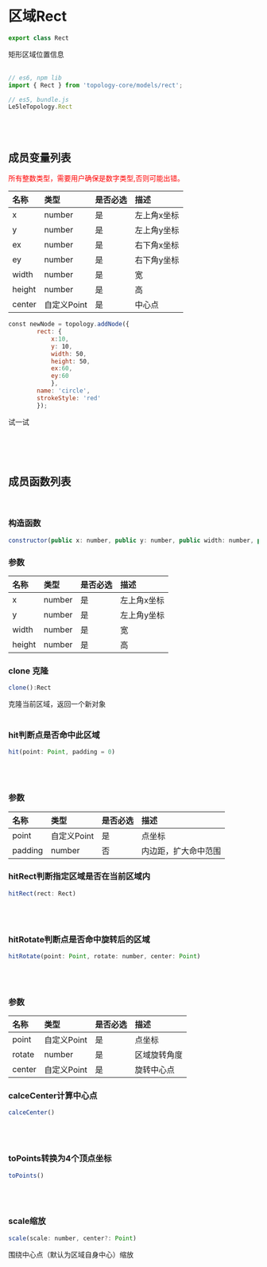 # 区域Rect

<div class="try-code">

```javascript
export class Rect
```
</div>
矩形区域位置信息
<br>
<br>

<div class="try-code">

```javascript
// es6, npm lib
import { Rect } from 'topology-core/models/rect';

// es5, bundle.js
Le5leTopology.Rect
```
</div>
<br>
<br>

## 成员变量列表
<font color = red>所有整数类型，需要用户确保是数字类型,否则可能出错。</font>

|名称|类型|是否必选|描述|
|:---|:---|:---|:---|
|x|number|是|左上角x坐标|
|y|number|是|左上角y坐标|
|ex|number|是|右下角x坐标|
|ey|number|是|右下角y坐标|
|width|number|是|宽|
|height|number|是|高|
|center|自定义Point|是|中心点|

<div class="try-code">

``` javascript
const newNode = topology.addNode({
        rect: {
            x:10,
            y: 10,
            width: 50,
            height: 50,
            ex:60,
            ey:60
            },
        name: 'circle',
        strokeStyle: 'red'
        });

```
<a class="try" data-set="rect">试一试</a>

</div>

<br>
<br>
<br>


## 成员函数列表

<br>

### 构造函数
``` javascript
constructor(public x: number, public y: number, public width: number, public height: number)
```

### 参数
|名称|类型|是否必选|描述|
|:---|:---|:---|:---|
|x|number|是|左上角x坐标|
|y|number|是|左上角y坐标|
|width|number|是|宽|
|height|number|是|高|

### clone 克隆
<div class="try-code">

```javascript
clone():Rect
```
</div>

克隆当前区域，返回一个新对象
<br>
<br>

### hit判断点是否命中此区域
<div class="try-code">

```javascript
hit(point: Point, padding = 0)
```
</div>
<br>
<br>

### 参数
|名称|类型|是否必选|描述|
|:---|:---|:---|:---|
|point|自定义Point|是|点坐标|
|padding|number|否|内边距，扩大命中范围| 

### hitRect判断指定区域是否在当前区域内
<div class="try-code">

```javascript
hitRect(rect: Rect)
```
</div>

<br>
<br>

### hitRotate判断点是否命中旋转后的区域
<div class="try-code">

```javascript
hitRotate(point: Point, rotate: number, center: Point)
```
</div>
<br>
<br>

### 参数
|名称|类型|是否必选|描述|
|:---|:---|:---|:---|
|point|自定义Point|是|点坐标|
|rotate|number|是|区域旋转角度| 
|center|自定义Point|是|旋转中心点| 

### calceCenter计算中心点
<div class="try-code">

```javascript
calceCenter()
```
</div> 
<br>
<br>

### toPoints转换为4个顶点坐标
<div class="try-code">

```javascript
toPoints()
```
</div>
<br>
<br>

### scale缩放
<div class="try-code">

```javascript
scale(scale: number, center?: Point)
```
</div>
围绕中心点（默认为区域自身中心）缩放